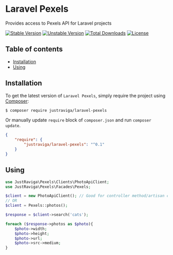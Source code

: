 # Laravel Pexels

Provides access to Pexels API for Laravel projects

[![Stable Version][badge_stable]][link_packagist]
[![Unstable Version][badge_unstable]][link_packagist]
[![Total Downloads][badge_downloads]][link_packagist]
[![License][badge_license]][link_license]

## Table of contents

* [Installation](#installation)
* [Using](#using)

## Installation

To get the latest version of `Laravel Pexels`, simply require the project using [Composer](https://getcomposer.org):

```bash
$ composer require justraviga/laravel-pexels
```

Or manually update `require` block of `composer.json` and run `composer update`.

```json
{
    "require": {
        "justraviga/laravel-pexels": "^0.1"
    }
}
```

## Using
```php
use JustRaviga\Pexels\Clients\PhotoApiClient;
use JustRaviga\Pexels\Facades\Pexels;

$client = new PhotoApiClient(); // Good for controller method/artisan command handle()/job handle() dependency injection
// OR
$client = Pexels::photos();

$response = $client->search('cats');

foreach ($response->photos as $photo){
    $photo->width;
    $photo->height;
    $photo->url;
    $photo->src->medium;
}
```

[badge_downloads]:      https://img.shields.io/packagist/dt/justraviga/laravel-pexels.svg?style=flat-square

[badge_license]:        https://img.shields.io/packagist/l/justraviga/laravel-pexels.svg?style=flat-square

[badge_stable]:         https://img.shields.io/github/v/release/justraviga/laravel-pexels?label=stable&style=flat-square

[badge_unstable]:       https://img.shields.io/badge/unstable-dev--main-orange?style=flat-square

[link_license]:         LICENSE

[link_packagist]:       https://packagist.org/packages/justraviga/laravel-pexels
